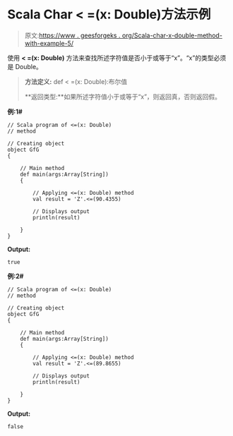 # Scala Char < =(x: Double)方法示例

> 原文:[https://www . geesforgeks . org/Scala-char-x-double-method-with-example-5/](https://www.geeksforgeeks.org/scala-char-x-double-method-with-example-5/)

使用 **< =(x: Double)** 方法来查找所述字符值是否小于或等于“x”。“x”的类型必须是 Double。

> **方法定义:** def < =(x: Double):布尔值
> 
> **返回类型:**如果所述字符值小于或等于“x”，则返回真，否则返回假。

**例:1#**

```
// Scala program of <=(x: Double)
// method

// Creating object
object GfG
{ 

    // Main method
    def main(args:Array[String])
    {

        // Applying <=(x: Double) method 
        val result = 'Z'.<=(90.4355)

        // Displays output
        println(result)

    }
} 
```

**Output:**

```
true

```

**例:2#**

```
// Scala program of <=(x: Double)
// method

// Creating object
object GfG
{ 

    // Main method
    def main(args:Array[String])
    {

        // Applying <=(x: Double) method
        val result = 'Z'.<=(89.8655)

        // Displays output
        println(result)

    }
} 
```

**Output:**

```
false

```